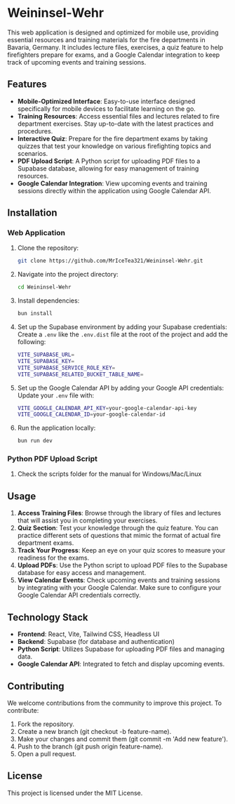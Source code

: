 # Weininsel-Wehr

This web application is designed and optimized for mobile use, providing essential resources and training materials for the fire departments in Bavaria, Germany. It includes lecture files, exercises, a quiz feature to help firefighters prepare for exams, and a Google Calendar integration to keep track of upcoming events and training sessions.

## Features

-   **Mobile-Optimized Interface**: Easy-to-use interface designed specifically for mobile devices to facilitate learning on the go.
-   **Training Resources**: Access essential files and lectures related to fire department exercises. Stay up-to-date with the latest practices and procedures.
-   **Interactive Quiz**: Prepare for the fire department exams by taking quizzes that test your knowledge on various firefighting topics and scenarios.
-   **PDF Upload Script**: A Python script for uploading PDF files to a Supabase database, allowing for easy management of training resources.
-   **Google Calendar Integration**: View upcoming events and training sessions directly within the application using Google Calendar API.

## Installation

### Web Application

1. Clone the repository:

    ```bash
    git clone https://github.com/MrIceTea321/Weininsel-Wehr.git
    ```

2. Navigate into the project directory:

    ```bash
    cd Weininsel-Wehr
    ```

3. Install dependencies:

    ```bash
    bun install
    ```

4. Set up the Supabase environment by adding your Supabase credentials:
   Create a `.env` like the `.env.dist` file at the root of the project and add the following:

    ```bash
    VITE_SUPABASE_URL=
    VITE_SUPABASE_KEY=
    VITE_SUPABASE_SERVICE_ROLE_KEY=
    VITE_SUPABASE_RELATED_BUCKET_TABLE_NAME=
    ```

5. Set up the Google Calendar API by adding your Google API credentials:
   Update your `.env` file with:

    ```bash
    VITE_GOOGLE_CALENDAR_API_KEY=your-google-calendar-api-key
    VITE_GOOGLE_CALENDAR_ID=your-google-calendar-id
    ```

6. Run the application locally:

    ```bash
    bun run dev
    ```

### Python PDF Upload Script

1. Check the scripts folder for the manual for Windows/Mac/Linux

## Usage

1. **Access Training Files**: Browse through the library of files and lectures that will assist you in completing your exercises.
2. **Quiz Section**: Test your knowledge through the quiz feature. You can practice different sets of questions that mimic the format of actual fire department exams.
3. **Track Your Progress**: Keep an eye on your quiz scores to measure your readiness for the exams.
4. **Upload PDFs**: Use the Python script to upload PDF files to the Supabase database for easy access and management.
5. **View Calendar Events**: Check upcoming events and training sessions by integrating with your Google Calendar. Make sure to configure your Google Calendar API credentials correctly.

## Technology Stack

-   **Frontend**: React, Vite, Tailwind CSS, Headless UI
-   **Backend**: Supabase (for database and authentication)
-   **Python Script**: Utilizes Supabase for uploading PDF files and managing data.
-   **Google Calendar API**: Integrated to fetch and display upcoming events.

## Contributing

We welcome contributions from the community to improve this project. To contribute:

1. Fork the repository.
2. Create a new branch (git checkout -b feature-name).
3. Make your changes and commit them (git commit -m 'Add new feature').
4. Push to the branch (git push origin feature-name).
5. Open a pull request.

## License

This project is licensed under the MIT License.
